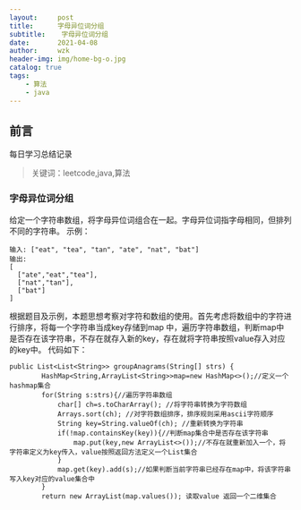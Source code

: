 ```yaml
---
layout:     post
title:     	字母异位词分组
subtitle:    字母异位词分组
date:       2021-04-08
author:     wzk
header-img: img/home-bg-o.jpg
catalog: true
tags:
    - 算法
    - java
---
```


## 前言

每日学习总结记录



>关键词：leetcode,java,算法

### 字母异位词分组
给定一个字符串数组，将字母异位词组合在一起。字母异位词指字母相同，但排列不同的字符串。
示例：
```
输入: ["eat", "tea", "tan", "ate", "nat", "bat"]
输出:
[
  ["ate","eat","tea"],
  ["nat","tan"],
  ["bat"]
]
```  
根据题目及示例，本题思想考察对字符和数组的使用。首先考虑将数组中的字符进行排序，将每一个字符串当成key存储到map
中，遍历字符串数组，判断map中是否存在该字符串，不存在就存入新的key，存在就将字符串按照value存入对应的key中。
代码如下：
```
public List<List<String>> groupAnagrams(String[] strs) {
        HashMap<String,ArrayList<String>>map=new HashMap<>();//定义一个hashmap集合
        for(String s:strs){//遍历字符串数组
            char[] ch=s.toCharArray(); //将字符串转换为字符数组
            Arrays.sort(ch); //对字符数组排序，排序规则采用ascii字符顺序
            String key=String.valueOf(ch); //重新转换为字符串
            if(!map.containsKey(key)){//判断map集合中是否存在该字符串
                map.put(key,new ArrayList<>());//不存在就重新加入一个，将字符串定义为key传入，value按照返回方法定义一个List集合
            }
            map.get(key).add(s);//如果判断当前字符串已经存在map中，将该字符串写入key对应的value集合中
        }
        return new ArrayList(map.values()); 读取value 返回一个二维集合
```




 


